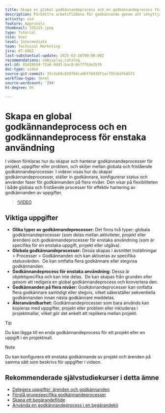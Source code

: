 ```yaml
---
title: Skapa en global godkännandeprocess och en godkännandeprocess för enstaka användning
description: Förbättra arbetsflödena för godkännande genom att utnyttja både globala godkännandeprocesser och godkännandeprocesser för enstaka användningsområden för uppgifter, projekt eller ärenden, implementera stegvisa godkännanden på flera nivåer och främja effektiviteten genom återanvändbarhet i projektmallar.
activity: use
feature: Approvals
thumbnail: 335225.jpeg
type: Tutorial
role: User
level: Intermediate
team: Technical Marketing
jira: KT-8962
last-substantial-update: 2025-03-26T00:00:00Z
recommendations: noDisplay,catalog
exl-id: 85d28b54-72a6-4dd1-bac8-8e7ffb3e2b76
doc-type: video
source-git-commit: 3fc3a58c829769ca06ffb93971ac75516dfbd5f2
workflow-type: tm+mt
source-wordcount: '294'
ht-degree: 0%

---
```


# Skapa en global godkännandeprocess och en godkännandeprocess för enstaka användning

I videon förklaras hur du skapar och hanterar godkännandeprocesser för projekt, uppgifter eller problem, och skiljer mellan globala och fristående godkännandeprocesser.
I videon visas hur du skapar godkännandeprocesser, ställer in godkännare, konfigurerar status och använder faser för godkännanden på flera nivåer.
&#x200B;Den visar på flexibiliteten i både globala och fristående processer för effektiv hantering av godkännanden av uppgifter.

>[!VIDEO](https://video.tv.adobe.com/v/3434691/?quality=12&learn=on&enablevpops&captions=swe)

## Viktiga uppgifter

* **Olika typer av godkännandeprocesser:** Det finns två typer: globala godkännandeprocesser (som delas mellan aktiviteter, projekt eller ärenden) och godkännandeprocesser för enstaka användning (som är specifika för en enstaka uppgift, projekt eller utgåva).
* **Globala godkännandeprocesser:** Dessa skapas i avsnittet Inställningar > Processer > Godkännanden och kan aktiveras av specifika statusvärden. &#x200B; De kan omfatta flera godkännare eller stegvisa godkännanden.
* **Godkännandeprocess för enstaka användning:** Dessa är objektspecifika och kan inte delas. &#x200B; De kan skapas från grunden eller genom att redigera en global godkännandeprocess och konvertera den.
* **Godkännanden på flera nivåer:** Godkännandeprocesser kan omfatta flera godkännare samtidigt eller stegvis, vilket säkerställer sekventiella godkännanden innan nästa godkännare meddelas.
* **Återanvändbarhet:** Godkännandeprocesser som bara används kan kopieras med uppgifter, projekt eller problem eller inkluderas i projektmallar, vilket gör det enkelt att replikera mellan projekt.


>[!TIP]
>
>Du kan lägga till en enda godkännandeprocess för ett projekt eller en uppgift i en projektmall.

>[!NOTE]
>
>Du kan konfigurera ett enstaka godkännande av projekt och ärenden på samma sätt som beskrivs för uppgifter i videon.



## Rekommenderade självstudiekurser i detta ämne

* [Delegera uppgifter, ärenden och godkännanden](/help/manage-work/approval-processes-and-milestone-paths/delegate-approvals.md)
* [Förstå gruppspecifika godkännandeprocesser](/help/administration-and-setup/approval-processes-and-milestone-paths/group-specific-approval-processes.md)
* [Skapa ett begärandeflöde](/help/manage-work/request-queues/create-a-request-flow.md)
* [Använda en godkännandeprocess i en begärandekö](/help/manage-work/approval-processes-and-milestone-paths/apply-an-issue-approval-process-in-a-request-queue.md)

